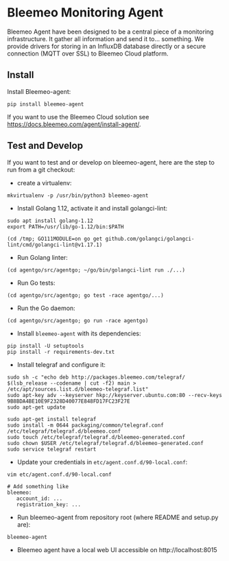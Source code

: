 # Bleemeo Monitoring Agent


Bleemeo Agent have been designed to be a central piece of
a monitoring infrastructure. It gather all information and
send it to... something. We provide drivers for storing in
an InfluxDB database directly or a secure connection (MQTT over SSL) to
Bleemeo Cloud platform.


## Install


Install Bleemeo-agent:
```
pip install bleemeo-agent
```

If you want to use the Bleemeo Cloud solution see https://docs.bleemeo.com/agent/install-agent/.

## Test and Develop


If you want to test and or develop on bleemeo-agent, here are the step to run from a git checkout:

* create a virtualenv:
```
mkvirtualenv -p /usr/bin/python3 bleemeo-agent
```

* Install Golang 1.12, activate it and install golangci-lint:
```
sudo apt install golang-1.12
export PATH=/usr/lib/go-1.12/bin:$PATH

(cd /tmp; GO111MODULE=on go get github.com/golangci/golangci-lint/cmd/golangci-lint@v1.17.1)
```

* Run Golang linter:
```
(cd agentgo/src/agentgo; ~/go/bin/golangci-lint run ./...)
```

* Run Go tests:
```
(cd agentgo/src/agentgo; go test -race agentgo/...)
```

* Run the Go daemon:
```
(cd agentgo/src/agentgo; go run -race agentgo)
```

* Install `bleemeo-agent` with its dependencies:
```
pip install -U setuptools
pip install -r requirements-dev.txt
```

* Install telegraf and configure it:
```
sudo sh -c "echo deb http://packages.bleemeo.com/telegraf/ $(lsb_release --codename | cut -f2) main > /etc/apt/sources.list.d/bleemeo-telegraf.list"
sudo apt-key adv --keyserver hkp://keyserver.ubuntu.com:80 --recv-keys 9B8BDA4BE10E9F2328D40077E848FD17FC23F27E
sudo apt-get update

sudo apt-get install telegraf
sudo install -m 0644 packaging/common/telegraf.conf /etc/telegraf/telegraf.d/bleemeo.conf
sudo touch /etc/telegraf/telegraf.d/bleemeo-generated.conf
sudo chown $USER /etc/telegraf/telegraf.d/bleemeo-generated.conf
sudo service telegraf restart
```

* Update your credentials in `etc/agent.conf.d/90-local.conf`:
```
vim etc/agent.conf.d/90-local.conf

# Add something like
bleemeo:
   account_id: ...
   registration_key: ...
```

* Run bleemeo-agent from repository root (where README and setup.py are):
```
bleemeo-agent
```

* Bleemeo agent have a local web UI accessible on http://localhost:8015

